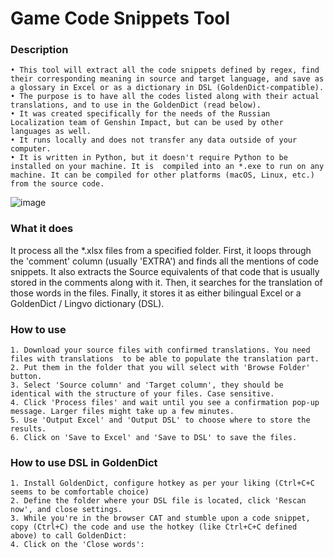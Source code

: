 # **Game Code Snippets Tool**

### Description

    • This tool will extract all the code snippets defined by regex, find their corresponding meaning in source and target language, and save as a glossary in Excel or as a dictionary in DSL (GoldenDict-compatible).
    • The purpose is to have all the codes listed along with their actual translations, and to use in the GoldenDict (read below).
    • It was created specifically for the needs of the Russian Localization team of Genshin Impact, but can be used by other languages as well.
    • It runs locally and does not transfer any data outside of your computer.
    • It is written in Python, but it doesn't require Python to be installed on your machine. It is  compiled into an *.exe to run on any machine. It can be compiled for other platforms (macOS, Linux, etc.) from the source code.
    
![image](https://user-images.githubusercontent.com/7037184/234344793-3c510335-06fe-4eca-b9b0-5a0c1c4d64fd.png)

### What it does

It process all the *.xlsx files from a specified folder. First, it loops through the 'comment' column (usually 'EXTRA') and finds all the mentions of code snippets. It also extracts the Source equivalents of that code that is usually stored in the comments along with it.
Then, it searches for the translation of those words in the files.
Finally, it stores it as either bilingual Excel or a GoldenDict / Lingvo dictionary (DSL).

### How to use
    1. Download your source files with confirmed translations. You need files with translations  to be able to populate the translation part.
    2. Put them in the folder that you will select with 'Browse Folder' button.
    3. Select 'Source column' and 'Target column', they should be identical with the structure of your files. Case sensitive.
    4. Click 'Process files' and wait until you see a confirmation pop-up message. Larger files might take up a few minutes.
    5. Use 'Output Excel' and 'Output DSL' to choose where to store the results.
    6. Click on 'Save to Excel' and 'Save to DSL' to save the files.

### How to use DSL in GoldenDict
    1. Install GoldenDict, configure hotkey as per your liking (Ctrl+C+C seems to be comfortable choice)
    2. Define the folder where your DSL file is located, click 'Rescan now', and close settings.
    3. While you're in the browser CAT and stumble upon a code snippet, copy (Ctrl+C) the code and use the hotkey (like Ctrl+C+C defined above) to call GoldenDict:
    4. Click on the 'Close words':
    
